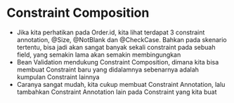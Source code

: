 # Constraint Composition
* Jika kita perhatikan pada Order.id, kita lihat terdapat 3 constraint annotation, @Size, @NotBlank dan @CheckCase. Bahkan pada skenario tertentu, bisa jadi akan sangat banyak sekali constraint pada sebuah field, yang semakin lama akan semakin membingungkan 
* Bean Validation mendukung Constraint Composition, dimana kita bisa membuat Constraint baru yang didalamnya sebenarnya adalah kumpulan Constraint lainnya 
* Caranya sangat mudah,  kita cukup membuat Constraint Annotation, lalu tambahkan Constraint Annotation lain pada Constraint yang kita buat